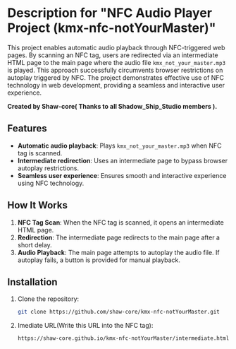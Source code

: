 # Description for "NFC Audio Player Project (kmx-nfc-notYourMaster)"

This project enables automatic audio playback through NFC-triggered web pages. By scanning an NFC tag, users are redirected via an intermediate HTML page to the main page where the audio file `kmx_not_your_master.mp3` is played. This approach successfully circumvents browser restrictions on autoplay triggered by NFC. The project demonstrates effective use of NFC technology in web development, providing a seamless and interactive user experience.

**Created by Shaw-core( Thanks to all Shadow_Ship_Studio members ).**

## Features

- **Automatic audio playback**: Plays `kmx_not_your_master.mp3` when NFC tag is scanned.
- **Intermediate redirection**: Uses an intermediate page to bypass browser autoplay restrictions.
- **Seamless user experience**: Ensures smooth and interactive experience using NFC technology.

## How It Works

1. **NFC Tag Scan**: When the NFC tag is scanned, it opens an intermediate HTML page.
2. **Redirection**: The intermediate page redirects to the main page after a short delay.
3. **Audio Playback**: The main page attempts to autoplay the audio file. If autoplay fails, a button is provided for manual playback.

## Installation

1. Clone the repository:
   ```sh
   git clone https://github.com/shaw-core/kmx-nfc-notYourMaster.git
2. Imediate URL(Write this URL into the NFC tag):
   ```sh
   https://shaw-core.github.io/kmx-nfc-notYourMaster/intermediate.html

